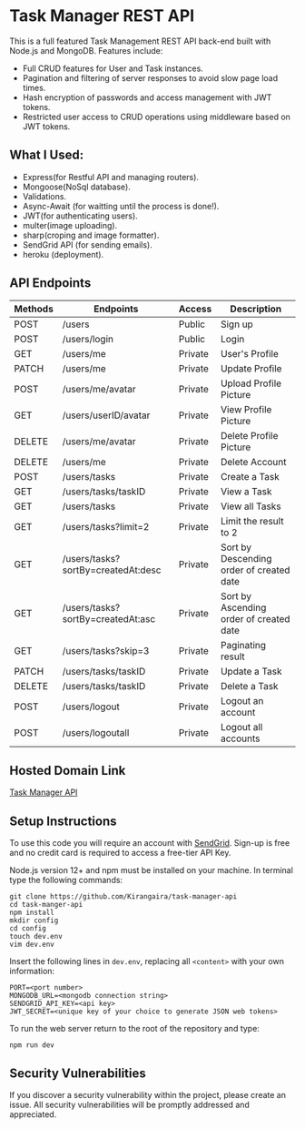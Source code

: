 <h1>Task Manager REST API</h1>
This is a full featured Task Management REST API back-end built with Node.js and MongoDB. Features include:
<ul>
  <li> Full CRUD features for User and Task instances. </li>
  <li> Pagination and filtering of server responses to avoid slow page load times. </li>
  <li> Hash encryption of passwords and access management with JWT tokens.</li>
  <li> Restricted user access to CRUD operations using middleware based on JWT tokens. </li>
</ul>

## What I Used:
<ul>
<li> Express(for Restful API and managing routers). </li>
<li> Mongoose(NoSql database). </li>
<li>Validations.</li>
<li>Async-Await (for waitting until the process is done!).</li>
<li>JWT(for authenticating users).</li>
<li>multer(image uploading). </li>
<li>sharp(croping and image formatter). </li>
<li>SendGrid API (for sending emails).</li>
<li>heroku (deployment). </li>
</ul>

## API Endpoints 

| Methods | Endpoints                          | Access  | Description                              |
| ------- | ---------------------------------- | ------- | ---------------------------------------- |
| POST    | /users                             | Public  | Sign up                                  |
| POST    | /users/login                       | Public  | Login                                    |
| GET     | /users/me                          | Private | User's Profile                           |
| PATCH   | /users/me                          | Private | Update Profile                           |
| POST    | /users/me/avatar                   | Private | Upload Profile Picture                   |
| GET     | /users/userID/avatar              | Private | View Profile Picture                     |
| DELETE  | /users/me/avatar                   | Private | Delete Profile Picture                   |
| DELETE  | /users/me                          | Private | Delete Account                           |
| POST    | /users/tasks                       | Private | Create a Task                            |
| GET     | /users/tasks/taskID                | Private | View a Task                              |
| GET     | /users/tasks                       | Private | View all Tasks                           |
| GET     | /users/tasks?limit=2               | Private | Limit the result to 2                    |
| GET     | /users/tasks?sortBy=createdAt:desc | Private | Sort by Descending order of created date |
| GET     | /users/tasks?sortBy=createdAt:asc  | Private | Sort by Ascending order of created date  |
| GET     | /users/tasks?skip=3                | Private | Paginating result                        |
| PATCH   | /users/tasks/taskID                | Private | Update a Task                            |
| DELETE  | /users/tasks/taskID                | Private | Delete a Task                            |
| POST    | /users/logout                      | Private | Logout an account                        |
| POST    | /users/logoutall                   | Private | Logout all accounts                      |

## Hosted Domain Link

[Task Manager API](https://gaira-task-manager.herokuapp.com/)

## Setup Instructions

To use this code you will require an account with [SendGrid](https://signup.sendgrid.com/).  Sign-up is free and no credit card is required to access a free-tier API Key.

Node.js version 12+ and npm must be installed on your machine.  In terminal type the following commands:
```
git clone https://github.com/Kirangaira/task-manager-api
cd task-manger-api
npm install
mkdir config
cd config
touch dev.env
vim dev.env
```

Insert the following lines in `dev.env`, replacing all `<content>` with your own information:

```
PORT=<port number>
MONGODB_URL=<mongodb connection string>
SENDGRID_API_KEY=<api key>
JWT_SECRET=<unique key of your choice to generate JSON web tokens>
```
To run the web server return to the root of the repository and type:
```
npm run dev
```

## Security Vulnerabilities

If you discover a security vulnerability within the project, please create an issue. All security vulnerabilities will be promptly addressed and appreciated.
